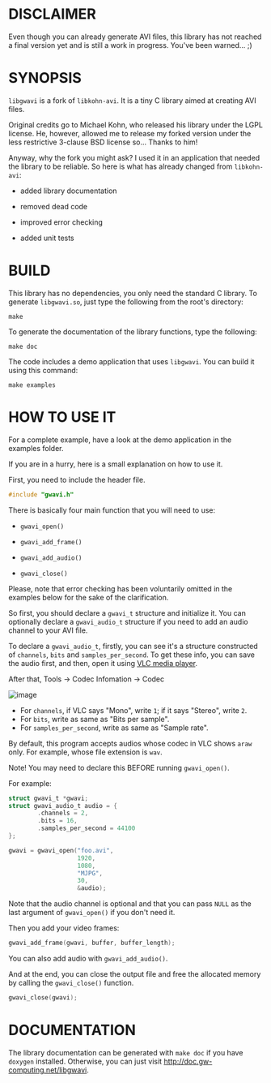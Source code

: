 # DISCLAIMER

Even though you can already generate AVI files, this library has not reached a
final version yet and is still a work in progress. You've been warned... ;)

# SYNOPSIS

`libgwavi` is a fork of `libkohn-avi`. It is a tiny C library aimed at creating
AVI files.

Original credits go to Michael Kohn, who released his library under the LGPL
license. He, however, allowed me to release my forked version under the less
restrictive 3-clause BSD license so... Thanks to him!

Anyway, why the fork you might ask? I used it in an application that needed the
library to be reliable. So here is what has already changed from `libkohn-avi`:

  * added library documentation

  * removed dead code

  * improved error checking

  * added unit tests

# BUILD

This library has no dependencies, you only need the standard C library.
To generate `libgwavi.so`, just type the following from the root's directory:

    make

To generate the documentation of the library functions, type the following:

    make doc

The code includes a demo application that uses `libgwavi`. You can build it
using this command:

    make examples

# HOW TO USE IT

For a complete example, have a look at the demo application in the examples
folder.

If you are in a hurry, here is a small explanation on how to use it.

First, you need to include the header file.
```c
#include "gwavi.h"
```
There is basically four main function that you will need to use:

  * `gwavi_open()`

  * `gwavi_add_frame()`

  * `gwavi_add_audio()`

  * `gwavi_close()`

Please, note that error checking has been voluntarily omitted in the examples
below for the sake of the clarification.

So first, you should declare a `gwavi_t` structure and initialize it. You can
optionally declare a `gwavi_audio_t` structure if you need to add an audio
channel to your AVI file.

To declare a `gwavi_audio_t`, firstly, you can see it's a structure constructed of `channels`, `bits` and `samples_per_second`.
To get these info, you can save the audio first, and then, open it using [VLC media player](https://www.videolan.org/vlc/).

After that, Tools -> Codec Infomation -> Codec

![image](https://user-images.githubusercontent.com/33785401/132865774-9169d5ca-016e-445c-b165-68260798af2d.png)
* For `channels`, if VLC says "Mono", write `1`; if it says "Stereo", write `2`.
* For `bits`, write as same as "Bits per sample".
* For `samples_per_second`, write as same as "Sample rate".

By default, this program accepts audios whose codec in VLC shows `araw` only. For example, whose file extension is `wav`.

Note! You may need to declare this BEFORE running `gwavi_open()`.

For example:
```c
struct gwavi_t *gwavi;
struct gwavi_audio_t audio = {
        .channels = 2,
        .bits = 16,
        .samples_per_second = 44100
};

gwavi = gwavi_open("foo.avi",
                   1920,
                   1080,
                   "MJPG",
                   30,
                   &audio);
```

Note that the audio channel is optional and that you can pass `NULL` as the last
argument of `gwavi_open()` if you don't need it.

Then you add your video frames:
```c
gwavi_add_frame(gwavi, buffer, buffer_length);
```
You can also add audio with `gwavi_add_audio()`.

And at the end, you can close the output file and free the allocated memory by
calling the `gwavi_close()` function.
```c
gwavi_close(gwavi);
```
# DOCUMENTATION

The library documentation can be generated with `make doc` if you have
`doxygen` installed. Otherwise, you can just visit
http://doc.gw-computing.net/libgwavi.

<!-- vim: set filetype=markdown textwidth=80 -->
